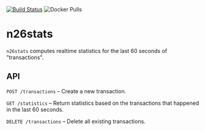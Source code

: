 [![Build Status](https://travis-ci.org/zackhsi/n26stats.svg?branch=master)](https://travis-ci.org/zackhsi/n26stats)
![Docker Pulls](https://img.shields.io/docker/pulls/zackhsi/n26stats.svg)

n26stats
========

`n26stats` computes realtime statistics for the last 60 seconds of
"transactions".

API
---

`POST /transactions` – Create a new transaction.

`GET /statistics` – Return statistics based on the transactions that happened
in the last 60 seconds.

`DELETE /transactions` – Delete all existing transactions.
